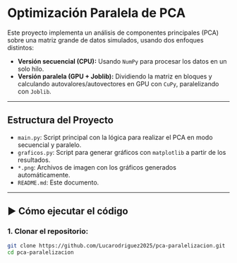 # Optimización Paralela de PCA

Este proyecto implementa un análisis de componentes principales (PCA) sobre una matriz grande de datos simulados, usando dos enfoques distintos:

- **Versión secuencial (CPU):** Usando `NumPy` para procesar los datos en un solo hilo.
- **Versión paralela (GPU + Joblib):** Dividiendo la matriz en bloques y calculando autovalores/autovectores en GPU con `CuPy`, paralelizando con `Joblib`.

---

##  Estructura del Proyecto

- `main.py`: Script principal con la lógica para realizar el PCA en modo secuencial y paralelo.
- `graficos.py`: Script para generar gráficos con `matplotlib` a partir de los resultados.
- `*.png`: Archivos de imagen con los gráficos generados automáticamente.
- `README.md`: Este documento.

---

## ▶ Cómo ejecutar el código

### 1. Clonar el repositorio:

```bash
git clone https://github.com/Lucarodriguez2025/pca-paralelizacion.git
cd pca-paralelizacion
